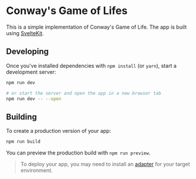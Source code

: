 # Conway's Game of Lifes

This is a simple implementation of Conway's Game of Life. The app is built using [SvelteKit](https://kit.svelte.dev/).

## Developing

Once you've installed dependencies with `npm install` (or `yarn`), start a development server:

```bash
npm run dev

# or start the server and open the app in a new browser tab
npm run dev -- --open
```

## Building

To create a production version of your app:

```bash
npm run build
```

You can preview the production build with `npm run preview`.

> To deploy your app, you may need to install an [adapter](https://kit.svelte.dev/docs/adapters) for your target environment.
